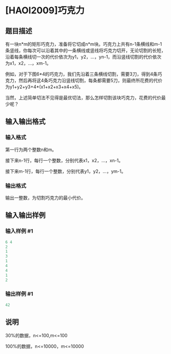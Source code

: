 # [HAOI2009]巧克力

## 题目描述

有一块n\*m的矩形巧克力，准备将它切成n\*m块。巧克力上共有n-1条横线和m-1条竖线，你每次可以沿着其中的一条横线或竖线将巧克力切开，无论切割的长短，沿着每条横线切一次的代价依次为y1，y2，…，yn-1，而沿竖线切割的代价依次为x1，x2，…，xm-1。

例如，对于下图6\*4的巧克力，我们先沿着三条横线切割，需要3刀，得到4条巧克力，然后再将这4条巧克力沿竖线切割，每条都需要5刀，则最终所花费的代价为y1+y2+y3+4\*(x1+x2+x3+x4+x5)。

当然，上述简单切法不见得是最优切法，那么怎样切割该块巧克力，花费的代价最少呢？

## 输入输出格式

### 输入格式

第一行为两个整数n和m。

接下来n-1行，每行一个整数，分别代表x1，x2，…，xn-1。

接下来m-1行，每行一个整数，分别代表y1，y2，…，ym-1。

### 输出格式

输出一整数，为切割巧克力的最小代价。

## 输入输出样例

### 输入样例 #1

```cpp
6 4
2
1
3
1
4
4
1
2
```


### 输出样例 #1

```cpp
42
```


## 说明

30%的数据，n<=100,m<=100

100%的数据，n<=10000，m<=10000

